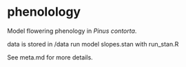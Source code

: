 # phenolology

Model flowering phenology in *Pinus contorta*.

data is stored in /data
run model slopes.stan with run_stan.R

See meta.md for more details.
